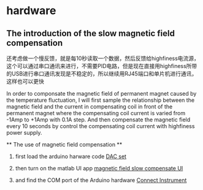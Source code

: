 # hardware
## The introduction of the slow magnetic field compensation 
还考虑做一个慢反馈，就是每10秒读取一个数据，然后反馈给highfiness电流源，这个可以通过串口通讯来进行，不需要PID电路，但是现在直接用highfiness所带的USB进行串口通讯发现是不稳定的，所以继续用RJ45端口和单片机进行通讯，这样也可以更快

In order to componsate the magnetic field of permanent magnet caused by the temperature fluctuation, I will first sample the relationship between the magnetic field and the current in compensating coil in front of the permanent magnet where the compensating coil current is varied from -1Amp to +1Amp with 0.1A step.
And then compensate the magnetic field every 10 seconds by control the compensating coil current with highfiness power supply.

** The use of magnetic field compensation **

1. first load the arduino harware code [DAC set](https://github.com/liyuan-qiu/hardware/blob/magnetic-field-compensation/setDAC20/setDAC20.ino)

2. then turn on the matlab UI app [magnetic field slow compensate UI](https://github.com/liyuan-qiu/hardware/blob/magnetic-field-compensation/currentvsVzVxUI.m)

3. and find the COM port of the Arduino hardware [Connect Instrument](https://github.com/liyuan-qiu/hardware/blob/magnetic-field-compensation/connectinstrument.m)

